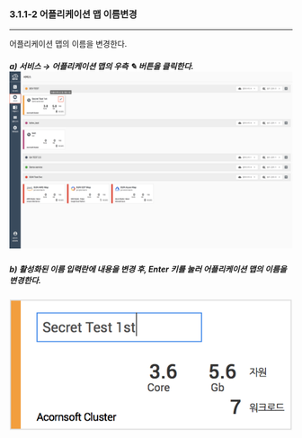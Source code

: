### 3.1.1-2 어플리케이션 맵 이름변경

---

어플리케이션 맵의 이름을 변경한다.

##### **a\) 서비스 **→** 어플리케이션 맵의 우측 **✎** 버튼을 클릭한다.**![](/assets/KR/3.0.0/3.1.1-2_1.png)

##### b\) 활성화된 이름 입력란에 내용을 변경 후, Enter 키를 눌러 어플리케이션 맵의 이름을 변경한다.

![](/assets/KR/3.0.0/3.1.1-2_2.png)

